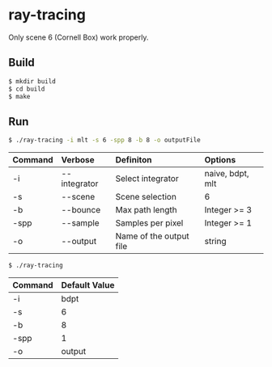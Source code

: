 # ray-tracing
Only scene 6 (Cornell Box) work properly.
## Build
```sh
$ mkdir build
$ cd build 
$ make
```

## Run
```sh
$ ./ray-tracing -i mlt -s 6 -spp 8 -b 8 -o outputFile
```

| Command  | Verbose  | Definiton | Options |
| :--- | :--- | :---  | :--- |
| -i  | --integrator  | Select integrator | naive, bdpt, mlt  |
| -s  | --scene | Scene selection | 6 |
| -b  | --bounce | Max path length | Integer >= 3 |
| -spp  | --sample | Samples per pixel |  Integer >= 1|
| -o  | --output | Name of the output file | string |



```sh
$ ./ray-tracing 
```

| Command  | Default Value |
| :--- | :---  |
| -i  | bdpt  |
| -s  | 6 |
| -b  | 8 |
| -spp  | 1 |
| -o  | output  |


